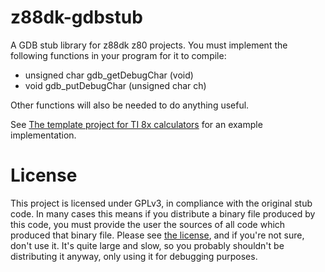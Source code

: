 # z88dk-gdbstub

A GDB stub library for z88dk z80 projects. You must implement the following
functions in your program for it to compile:

* unsigned char gdb_getDebugChar (void)
* void gdb_putDebugChar (unsigned char ch)

Other functions will also be needed to do anything useful.

See [The template project for TI 8x calculators](https://github.com/empathicqubit/z88dk-ti8xp-template) for an example implementation.

# License

This project is licensed under GPLv3, in compliance with the original stub code.
In many cases this means if you distribute a binary file produced by this code,
you must provide the user the sources of all code which produced that binary file.
Please see [the license](LICENSE.md), and if you're not sure, don't use it.
It's quite large and slow, so you probably shouldn't be distributing it anyway,
only using it for debugging purposes.